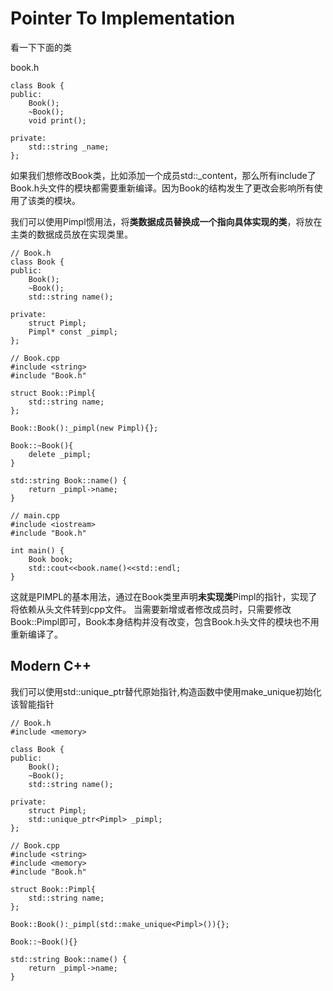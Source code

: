 # Pointer To Implementation

看一下下面的类

book.h
```
class Book {
public:
    Book();
    ~Book();
    void print();

private:
    std::string _name;
};
```

如果我们想修改Book类，比如添加一个成员std::_content，那么所有include了Book.h头文件的模块都需要重新编译。因为Book的结构发生了更改会影响所有使用了该类的模块。

我们可以使用Pimpl惯用法，将**类数据成员替换成一个指向具体实现的类**，将放在主类的数据成员放在实现类里。

```
// Book.h
class Book {
public:
    Book();
    ~Book();
    std::string name();

private:
    struct Pimpl;
    Pimpl* const _pimpl;
};

// Book.cpp
#include <string>
#include "Book.h"

struct Book::Pimpl{
    std::string name;
};

Book::Book():_pimpl(new Pimpl){};

Book::~Book(){
    delete _pimpl;
}

std::string Book::name() {
    return _pimpl->name;
}

// main.cpp
#include <iostream>
#include "Book.h"

int main() {
    Book book;
    std::cout<<book.name()<<std::endl;
}
```

这就是PIMPL的基本用法，通过在Book类里声明**未实现类**Pimpl的指针，实现了将依赖从头文件转到cpp文件。
当需要新增或者修改成员时，只需要修改Book::Pimpl即可，Book本身结构并没有改变，包含Book.h头文件的模块也不用重新编译了。

## Modern C++

我们可以使用std::unique_ptr替代原始指针,构造函数中使用make_unique初始化该智能指针

```
// Book.h
#include <memory>

class Book {
public:
    Book();
    ~Book();
    std::string name();

private:
    struct Pimpl;
    std::unique_ptr<Pimpl> _pimpl;
};

// Book.cpp
#include <string>
#include <memory>
#include "Book.h"

struct Book::Pimpl{
    std::string name;
};

Book::Book():_pimpl(std::make_unique<Pimpl>()){};

Book::~Book(){}

std::string Book::name() {
    return _pimpl->name;
}
```
